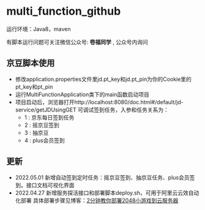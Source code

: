 # multi_function_github
运行环境：Java8，maven

有脚本运行问题可关注微信公众号: **卷福同学** , 公众号内询问

## 京豆脚本使用
- 修改application.properties文件里jd.pt_key和jd.pt_pin为你的Cookie里的pt_key和pt_pin
- 运行MultiFunctionApplication类下的main函数启动项目
- 项目启动后，浏览器打开http://localhost:8080/doc.html#/default/jd-service/getJDUsingGET 可调试签到任务，入参和任务关系为：
    - 1 : 京东每日签到任务
    - 2 : 摇京豆签到
    - 3 : 抽京豆
    - 4 : plus会员签到

## 更新
- 2022.05.01 新增自动签到定时任务：摇京豆签到、抽京豆任务、plus会员签到。接口文档可视化界面
- 2022.04.27 新增服务探活接口和部署脚本deploy.sh，可用于阿里云云效自动化部署 具体部署步骤见博客：[2分钟教你部署2048小游戏到云服务器](https://blog.csdn.net/qq_36624086/article/details/123777993)